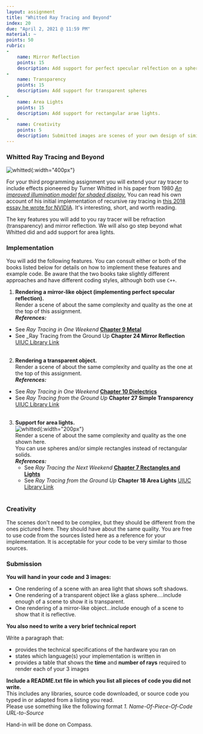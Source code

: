 ```yaml
---
layout: assignment
title: "Whitted Ray Tracing and Beyond"
index: 20
due: "April 2, 2021 @ 11:59 PM"
material: ~
points: 50
rubric:
-
    name: Mirror Reflection
    points: 15
    description: Add support for perfect specular relfection on a sphere.
-
    name: Transparency
    points: 15
    description: Add support for transparent spheres
-
    name: Area Lights
    points: 15
    description: Add support for rectangular arae lights.
-
    name: Creativity
    points: 5
    description: Submitted images are scenes of your own design of similar quality to the provided images.
---
```


### Whitted Ray Tracing and Beyond

![whitted](https://illinois-cs419.github.io/img/whitted.jpg){:width="400px"}  

For your third programming assignment you will extend your ray tracer to include effects pioneered by Turner Whitted in his paper from 1980  [*An improved illumination model for shaded display.*](https://dl.acm.org/doi/10.1145/358876.358882)  You can read his own account of his initial implementation of recursive ray tracing in [this 2018 essay he wrote for NVIDIA](https://blogs.nvidia.com/blog/2018/08/01/ray-tracing-global-illumination-turner-whitted/). It's interesting, short, and worth reading.

The key features you will add to you ray tracer will be refraction (transparency) and mirror reflection. We will also go step beyond what Whitted did and add support for area lights.

### Implementation

You will add the following features. You can consult either or both of the books listed below for details on how to implement these features and example code. Be aware that the two books take slightly different approaches and have different coding styles, although both use `C++`.

1. **Rendering a mirror-like object (implementing perfect specular reflection).**<br/> Render a scene of about the same complexity and quality as the one at the top of this assignment.<br/> 
  _**References:**_
  + See _Ray Tracing in One Weekend_   [**Chapter 9 Metal**](https://raytracing.github.io/books/RayTracingInOneWeekend.html#metal)
  + See _Ray Tracing from the Ground Up **Chapter 24 Mirror Reflection**  [UIUC Library Link](https://i-share-uiu.primo.exlibrisgroup.com/permalink/01CARLI_UIU/q1ojeg/alma99947038912205899)<br/><br/>

2. **Rendering a transparent object.**<br/> Render a scene of about the same complexity and quality as the one at the top of this assignment.<br/> 
  _**References:**_<br/> 
  + See _Ray Tracing in One Weekend_   [**Chapter 10 Dielectrics**](https://raytracing.github.io/books/RayTracingInOneWeekend.html#dielectrics)
  + See _Ray Tracing from the Ground Up_ **Chapter 27 Simple Transparency** [UIUC Library Link](https://i-share-uiu.primo.exlibrisgroup.com/permalink/01CARLI_UIU/q1ojeg/alma99947038912205899)<br/><br/>

3. **Support for area lights.** <br/>
   ![whitted](https://illinois-cs419.github.io/img/light.PNG){:width="200px"} <br/>
   Render a scene of about the same complexity and quality as the one shown here.<br/> 
   You can use spheres and/or simple rectangles instead of rectangular solids.<br/>
   _**References:**_<br/> 
   + See _Ray Tracing the Next Weekend_  [**Chapter 7 Rectangles and Lights**](https://raytracing.github.io/books/RayTracingTheNextWeek.html#rectanglesandlights) 
   + See _Ray Tracing from the Ground Up_ **Chapter 18 Area Lights**  [UIUC Library Link](https://i-share-uiu.primo.exlibrisgroup.com/permalink/01CARLI_UIU/q1ojeg/alma99947038912205899)<br/><br/>
         
### Creativity

The scenes don't need to be complex, but they should be different from the ones pictured here. They should have about the same quality. You are free to use code from the sources listed here as a reference for your implementation. It is acceptable for your code to be very similar to those sources.

### Submission

**You will hand in your code and 3 images:**

+ One rendering of a scene with an area light that shows soft shadows.
+ One rendering of a transparent object like a glass sphere....include enough of a scene to show it is transparent.
+ One rendering of a mirror-like object...include enough of a scene to show that it is reflective.

**You also need to write a very brief technical report**

Write a paragraph that:
+ provides the technical specifications of the hardware you ran on
+ states which language(s) your implementation is written in
+ provides a table that shows the **time** and **number of rays** required to render each of your 3 images

**Include a README.txt file in which you list all pieces of code you did not write.**  
This includes any libraries, source code downloaded, or source code you typed in or adapted from a listing you read.  
Please use something like the following format _1. Name-Of-Piece-Of-Code URL-to-Source_ 

Hand-in will be done on Compass.
